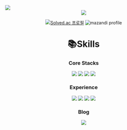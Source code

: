 <img src="https://capsule-render.vercel.app/api?type=waving&color=auto&height=200&section=header&text=KIM%20JUNG%20YUN🐬&fontSize=90&animation=fadeIn" />
<div align=center>

<img src="https://github-readme-stats.vercel.app/api?username=YunsHub&show_icons=true">

<br>
  
[![Solved.ac 프로필](http://mazassumnida.wtf/api/v2/generate_badge?boj=wkdrns3918)](https://solved.ac/wkdrns3918)
![mazandi profile](http://mazandi.herokuapp.com/api?handle=wkdrns3918&theme=warm)

# 📚Skills
  
### Core Stacks
<a href="https://github.com/YunsHub" target="_blank"><img src="https://img.shields.io/badge/-Android Studio-3DDC84?style=flat-square&logo=Android+Studio&logoColor=white"/></a>
<a href="https://github.com/YunsHub" target="_blank"><img src="https://img.shields.io/badge/-Android-3DDC84?style=flat-square&logo=Android&logoColor=white"/></a>
<a href="https://github.com/YunsHub" target="_blank"><img src="https://img.shields.io/badge/-Kotlin-0095D5?style=flat-square&logo=Kotlin&logoColor=white"/></a>
<a href="https://github.com/YunsHub" target="_blank"><img src="https://img.shields.io/badge/-Java-007396?style=flat-square&logo=Java&logoColor=white"/></a>

### Experience
  <a href="https://github.com/YunsHub" target="_blank"><img src="https://img.shields.io/badge/-C-A8B9CC?style=flat-square&logo=C&logoColor=white"/></a>
  <a href="https://github.com/YunsHub" target="_blank"><img src="https://img.shields.io/badge/-Unity-000000?style=flat-square&logo=Unity&logoColor=white"/></a> 
  <a href="https://github.com/YunsHub" target="_blank"><img src="https://img.shields.io/badge/-C Sharp-239120?style=flat-square&logo=C+Sharp&logoColor=white"/></a>
  <a href="https://github.com/YunsHub" target="_blank"><img src="https://img.shields.io/badge/-Spring Boot-6DB33F?style=flat-square&logo=Spring Boot&logoColor=white"/></a>
  
### Blog
<a href="https://jyunslog.tistory.com/"><img src="https://img.shields.io/badge/Blog-FF9800?style=flat&logo=Blogger&logoColor=white" /></a>
</div>
